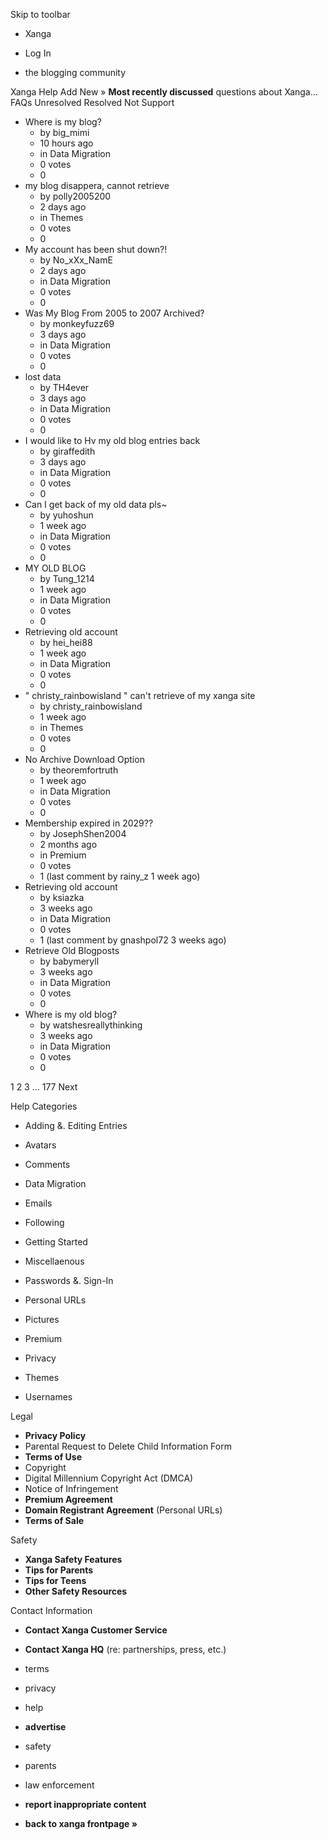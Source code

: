 Skip to toolbar

*   Xanga

*   Log In

*   the blogging community

Xanga Help Add New » **Most recently discussed** questions about Xanga… FAQs Unresolved Resolved Not Support

*   Where is my blog?
    *   by big\_mimi
    *   10 hours ago
    *   in Data Migration
    *   0 votes
    *   0
*   my blog disappera, cannot retrieve
    *   by polly2005200
    *   2 days ago
    *   in Themes
    *   0 votes
    *   0
*   My account has been shut down?!
    *   by No\_xXx\_NamE
    *   2 days ago
    *   in Data Migration
    *   0 votes
    *   0
*   Was My Blog From 2005 to 2007 Archived?
    *   by monkeyfuzz69
    *   3 days ago
    *   in Data Migration
    *   0 votes
    *   0
*   lost data
    *   by TH4ever
    *   3 days ago
    *   in Data Migration
    *   0 votes
    *   0
*   I would like to Hv my old blog entries back
    *   by giraffedith
    *   3 days ago
    *   in Data Migration
    *   0 votes
    *   0
*   Can I get back of my old data pls~
    *   by yuhoshun
    *   1 week ago
    *   in Data Migration
    *   0 votes
    *   0
*   MY OLD BLOG
    *   by Tung\_1214
    *   1 week ago
    *   in Data Migration
    *   0 votes
    *   0
*   Retrieving old account
    *   by hei\_hei88
    *   1 week ago
    *   in Data Migration
    *   0 votes
    *   0
*   " christy\_rainbowisland " can't retrieve of my xanga site
    *   by christy\_rainbowisland
    *   1 week ago
    *   in Themes
    *   0 votes
    *   0
*   No Archive Download Option
    *   by theoremfortruth
    *   1 week ago
    *   in Data Migration
    *   0 votes
    *   0
*   Membership expired in 2029??
    *   by JosephShen2004
    *   2 months ago
    *   in Premium
    *   0 votes
    *   1 (last comment by rainy\_z 1 week ago)
*   Retrieving old account
    *   by ksiazka
    *   3 weeks ago
    *   in Data Migration
    *   0 votes
    *   1 (last comment by gnashpol72 3 weeks ago)
*   Retrieve Old Blogposts
    *   by babymeryll
    *   3 weeks ago
    *   in Data Migration
    *   0 votes
    *   0
*   Where is my old blog?
    *   by watshesreallythinking
    *   3 weeks ago
    *   in Data Migration
    *   0 votes
    *   0

1 2 3 ... 177 Next

Help Categories

*   Adding &. Editing Entries
*   Avatars
*   Comments
*   Data Migration
*   Emails
*   Following
*   Getting Started
*   Miscellaenous

*   Passwords &. Sign-In
*   Personal URLs
*   Pictures
*   Premium
*   Privacy
*   Themes
*   Usernames

Legal

*   **Privacy Policy**
*   Parental Request to Delete Child Information Form
*   **Terms of Use**
*   Copyright
*   Digital Millennium Copyright Act (DMCA)
*   Notice of Infringement
*   **Premium Agreement**
*   **Domain Registrant Agreement** (Personal URLs)
*   **Terms of Sale**

Safety

*   **Xanga Safety Features**
*   **Tips for Parents**
*   **Tips for Teens**
*   **Other Safety Resources**

Contact Information

*   **Contact Xanga Customer Service**
*   **Contact Xanga HQ** (re: partnerships, press, etc.)

*   terms
*   privacy
*   help
*   **advertise**

*   safety
*   parents
*   law enforcement
*   **report inappropriate content**

*   **back to xanga frontpage »**